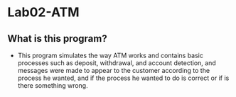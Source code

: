 # Lab02-ATM

## What is this program?
- This program simulates the way ATM works and contains basic processes such as deposit, withdrawal, and account detection, and messages were made to appear to the customer according to the process he wanted, and if the process he wanted to do is correct or if is there something wrong.
